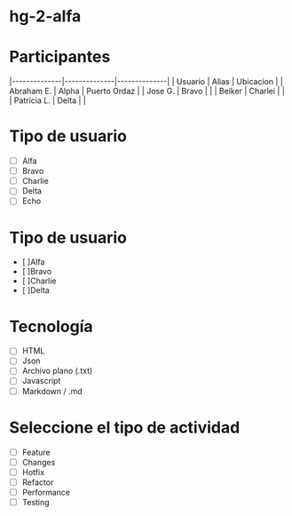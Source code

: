 # hg-2-alfa

# Participantes

|--------------|--------------|--------------|
| Usuario      |     Alias    | Ubicacion    |
| Abraham E.   |     Alpha    | Puerto Ordaz |
| Jose G.      |     Bravo    |              |
| Beiker       |     Charlei  |              |
| Patricia L.  |     Delta    |              |


# Tipo de usuario
- [ ] Alfa
- [ ] Bravo 
- [ ] Charlie
- [ ] Delta
- [ ] Echo

# Tipo de usuario

- [ ]Alfa
- [ ]Bravo
- [ ]Charlie
- [ ]Delta

# Tecnología
-[ ] HTML
-[ ] Json
-[ ] Archivo plano (.txt)
-[ ] Javascript
-[ ] Markdown / .md

# Seleccione el tipo de actividad
-[ ] Feature
-[ ] Changes
-[ ] Hotfix
-[ ] Refactor
-[ ] Performance
-[ ] Testing
